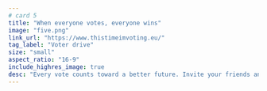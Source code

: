 ```yaml
---
# card 5
title: "When everyone votes, everyone wins"
image: "five.png"
link_url: "https://www.thistimeimvoting.eu/"
tag_label: "Voter drive"
size: "small"
aspect_ratio: "16-9"
include_highres_image: true
desc: "Every vote counts toward a better future. Invite your friends and family throughout the EU to vote, too."
---
```

